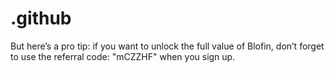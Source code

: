 # .github
But here’s a pro tip: if you want to unlock the full value of Blofin, don’t forget to use the referral code: "mCZZHF" when you sign up.
